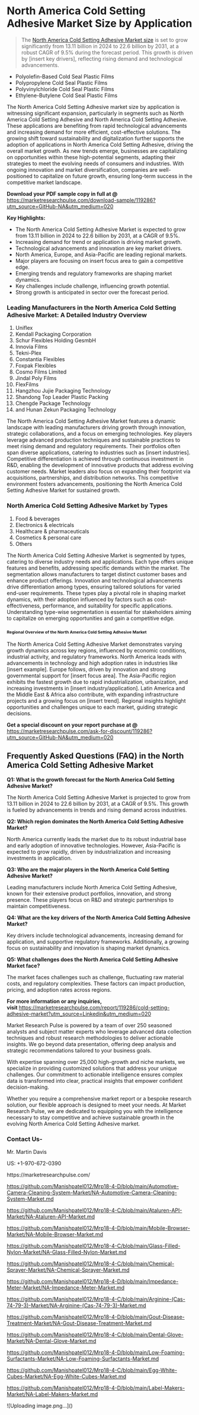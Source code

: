<h1>North America Cold Setting Adhesive Market&nbsp;Size by Application</h1><blockquote><p>The <a href="https://marketresearchpulse.com/download-sample/119286?utm_source=GitHub-NA&amp;utm_medium=020">North America Cold Setting Adhesive Market size</a> is set to grow significantly from 13.11 billion in 2024 to 22.6 billion by 2031, at a robust CAGR of 9.5% during the forecast period. This growth is driven by [insert key drivers], reflecting rising demand and technological advancements.</p></blockquote><ul><li>Polyolefin-Based Cold Seal Plastic Films<li> Polypropylene Cold Seal Plastic Films<li> Polyvinylchloride Cold Seal Plastic Films<li> Ethylene-Butylene Cold Seal Plastic Films</li></ul><p>The North America Cold Setting Adhesive market size by application is witnessing significant expansion, particularly in segments such as North America Cold Setting Adhesive and North America Cold Setting Adhesive. These applications are benefiting from rapid technological advancements and increasing demand for more efficient, cost-effective solutions. The growing shift toward sustainability and digitalization further supports the adoption of applications in North America Cold Setting Adhesive, driving the overall market growth. As new trends emerge, businesses are capitalizing on opportunities within these high-potential segments, adapting their strategies to meet the evolving needs of consumers and industries. With ongoing innovation and market diversification, companies are well-positioned to capitalize on future growth, ensuring long-term success in the competitive market landscape.</p><p><strong>Download your PDF sample copy in full at @ </strong><a href="https://marketresearchpulse.com/download-sample/119286?utm_source=GitHub-NA&amp;utm_medium=020">https://marketresearchpulse.com/download-sample/119286?utm_source=GitHub-NA&amp;utm_medium=020</a></p><p><strong>Key Highlights: </strong></p><ul><li>The North America Cold Setting Adhesive Market is expected to grow from 13.11 billion in 2024 to 22.6 billion by 2031, at a CAGR of 9.5%.</li><li>Increasing demand for trend or application is driving market growth.</li><li>Technological advancements and innovation are key market drivers.</li><li>North America, Europe, and Asia-Pacific are leading regional markets.</li><li>Major players are focusing on insert focus area to gain a competitive edge.</li><li>Emerging trends and regulatory frameworks are shaping market dynamics.</li><li>Key challenges include challenge, influencing growth potential.</li><li>Strong growth is anticipated in sector over the forecast period.</li></ul><h3>Leading Manufacturers in the North America Cold Setting Adhesive Market: A Detailed Industry Overview</h3><ol><li>Uniflex</li><li>Kendall Packaging Corporation</li><li>Schur Flexibles Holding GesmbH</li><li>Innovia Films</li><li>Tekni-Plex</li><li>Constantia Flexibles</li><li>Foxpak Flexibles</li><li>Cosmo Films Limited</li><li>Jindal Poly Films</li><li>FlexFilms</li><li>Hangzhou Jujie Packaging Technology</li><li>Shandong Top Leader Plastic Packing</li><li>Chengde Package Technology</li><li>and Hunan Zekun Packaging Technology</li></ol><div class="flex max-w-full flex-col flex-grow"><div class="min-h-8 text-message flex w-full flex-col items-end gap-2 whitespace-normal break-words [.text-message+&amp;]:mt-5" dir="auto" data-message-author-role="assistant" data-message-id="fd8432e4-4910-450d-b182-61b7bfb0a01f" data-message-model-slug="gpt-4o"><div class="flex w-full flex-col gap-1 empty:hidden first:pt-[3px]"><div class="markdown prose w-full break-words dark:prose-invert light"><p>The North America Cold Setting Adhesive Market features a dynamic landscape with leading manufacturers driving growth through innovation, strategic collaborations, and a focus on emerging technologies. Key players leverage advanced production techniques and sustainable practices to meet rising demand and regulatory requirements. Their portfolios often span diverse applications, catering to industries such as [insert industries]. Competitive differentiation is achieved through continuous investment in R&amp;D, enabling the development of innovative products that address evolving customer needs. Market leaders also focus on expanding their footprint via acquisitions, partnerships, and distribution networks. This competitive environment fosters advancements, positioning the North America Cold Setting Adhesive Market for sustained growth.</p></div></div></div></div><h3>North America Cold Setting Adhesive Market by Types</h3><ol><li>Food & beverages<li> Electronics & electricals<li> Healthcare & pharmaceuticals<li> Cosmetics & personal care<li> Others</li></ol><div class="flex max-w-full flex-col flex-grow"><div class="min-h-8 text-message flex w-full flex-col items-end gap-2 whitespace-normal break-words [.text-message+&amp;]:mt-5" dir="auto" data-message-author-role="assistant" data-message-id="084470be-0bb7-4664-bddf-5156b4f41249" data-message-model-slug="gpt-4o-mini"><div class="flex w-full flex-col gap-1 empty:hidden first:pt-[3px]"><div class="markdown prose w-full break-words dark:prose-invert light"><p>The North America Cold Setting Adhesive Market is segmented by types, catering to diverse industry needs and applications. Each type offers unique features and benefits, addressing specific demands within the market. The segmentation allows manufacturers to target distinct customer bases and enhance product offerings. Innovation and technological advancements drive differentiation among types, ensuring tailored solutions for varied end-user requirements. These types play a pivotal role in shaping market dynamics, with their adoption influenced by factors such as cost-effectiveness, performance, and suitability for specific applications. Understanding type-wise segmentation is essential for stakeholders aiming to capitalize on emerging opportunities and gain a competitive edge.</p></div></div></div></div><h3><span style="font-size: 11px;">Regional Overview of the North America Cold Setting Adhesive Market</span></h3><div class="flex max-w-full flex-col flex-grow"><div class="min-h-8 text-message flex w-full flex-col items-end gap-2 whitespace-normal break-words [.text-message+&amp;]:mt-5" dir="auto" data-message-author-role="assistant" data-message-id="e9038762-ce64-4e30-91c9-9bd413514231" data-message-model-slug="gpt-4o-mini"><div class="flex w-full flex-col gap-1 empty:hidden first:pt-[3px]"><div class="markdown prose w-full break-words dark:prose-invert light"><p>The North America Cold Setting Adhesive Market demonstrates varying growth dynamics across key regions, influenced by economic conditions, industrial activity, and regulatory frameworks. North America leads with advancements in technology and high adoption rates in industries like [insert example]. Europe follows, driven by innovation and strong governmental support for [insert focus area]. The Asia-Pacific region exhibits the fastest growth due to rapid industrialization, urbanization, and increasing investments in [insert industry/application]. Latin America and the Middle East &amp; Africa also contribute, with expanding infrastructure projects and a growing focus on [insert trend]. Regional insights highlight opportunities and challenges unique to each market, guiding strategic decisions.</p></div></div></div></div><p><strong>Get a special discount on your report purchase at @ </strong><a href="https://marketresearchpulse.com/ask-for-discount/119286?utm_source=GitHub-NA&amp;utm_medium=020">https://marketresearchpulse.com/ask-for-discount/119286?utm_source=GitHub-NA&amp;utm_medium=020</a></p><h2>Frequently Asked Questions (FAQ) in the North America Cold Setting Adhesive Market</h2><p><strong>Q1: What is the growth forecast for the North America Cold Setting Adhesive Market?</strong></p><p>The North America Cold Setting Adhesive Market is projected to grow from 13.11 billion in 2024 to 22.6 billion by 2031, at a CAGR of 9.5%. This growth is fueled by advancements in trends and rising demand across industries.</p><p><strong>Q2: Which region dominates the North America Cold Setting Adhesive Market?</strong></p><p>North America currently leads the market due to its robust industrial base and early adoption of innovative technologies. However, Asia-Pacific is expected to grow rapidly, driven by industrialization and increasing investments in application.</p><p><strong>Q3: Who are the major players in the North America Cold Setting Adhesive Market?</strong></p><p>Leading manufacturers include North America Cold Setting Adhesive, known for their extensive product portfolios, innovation, and strong presence. These players focus on R&amp;D and strategic partnerships to maintain competitiveness.</p><p><strong>Q4: What are the key drivers of the North America Cold Setting Adhesive Market?</strong></p><p>Key drivers include technological advancements, increasing demand for application, and supportive regulatory frameworks. Additionally, a growing focus on sustainability and innovation is shaping market dynamics.</p><p><strong>Q5: What challenges does the North America Cold Setting Adhesive Market face?</strong></p><p>The market faces challenges such as challenge, fluctuating raw material costs, and regulatory complexities. These factors can impact production, pricing, and adoption rates across regions.</p><p><strong>For more information or any inquiries, visit&nbsp;</strong><a href="https://marketresearchpulse.com/report/119286/cold-setting-adhesive-market?utm_source=Linkedin&utm_medium=020">https://marketresearchpulse.com/report/119286/cold-setting-adhesive-market?utm_source=Linkedin&utm_medium=020</a></p><p>Market Research Pulse is powered by a team of over 250 seasoned analysts and subject matter experts who leverage advanced data collection techniques and robust research methodologies to deliver actionable insights. We go beyond data presentation, offering deep analysis and strategic recommendations tailored to your business goals.</p><p>With expertise spanning over 25,000 high-growth and niche markets, we specialize in providing customized solutions that address your unique challenges. Our commitment to actionable intelligence ensures complex data is transformed into clear, practical insights that empower confident decision-making.</p><p>Whether you require a comprehensive market report or a bespoke research solution, our flexible approach is designed to meet your needs. At Market Research Pulse, we are dedicated to equipping you with the intelligence necessary to stay competitive and achieve sustainable growth in the evolving North America Cold Setting Adhesive market.</p><h3><strong>Contact Us-</strong></h3><p>Mr. Martin Davis</p><p>US: +1-970-672-0390</p><p>https://marketresearchpulse.com/</p><p><a href="https://github.com/Manishpatel012/Mrp18-4-D/blob/main/Automotive-Camera-Cleaning-System-Market/NA-Automotive-Camera-Cleaning-System-Market.md">https://github.com/Manishpatel012/Mrp18-4-D/blob/main/Automotive-Camera-Cleaning-System-Market/NA-Automotive-Camera-Cleaning-System-Market.md</a></p><p><a href="https://github.com/Manishpatel012/Mrp18-4-C/blob/main/Ataluren-API-Market/NA-Ataluren-API-Market.md">https://github.com/Manishpatel012/Mrp18-4-C/blob/main/Ataluren-API-Market/NA-Ataluren-API-Market.md</a></p><p><a href="https://github.com/Manishpatel012/Mrp18-4-D/blob/main/Mobile-Browser-Market/NA-Mobile-Browser-Market.md">https://github.com/Manishpatel012/Mrp18-4-D/blob/main/Mobile-Browser-Market/NA-Mobile-Browser-Market.md</a></p><p><a href="https://github.com/Manishpatel012/Mrp18-4-C/blob/main/Glass-Filled-Nylon-Market/NA-Glass-Filled-Nylon-Market.md">https://github.com/Manishpatel012/Mrp18-4-C/blob/main/Glass-Filled-Nylon-Market/NA-Glass-Filled-Nylon-Market.md</a></p><p><a href="https://github.com/Manishpatel012/Mrp18-4-C/blob/main/Chemical-Sprayer-Market/NA-Chemical-Sprayer-Market.md">https://github.com/Manishpatel012/Mrp18-4-C/blob/main/Chemical-Sprayer-Market/NA-Chemical-Sprayer-Market.md</a></p><p><a href="https://github.com/Manishpatel012/Mrp18-4-D/blob/main/Impedance-Meter-Market/NA-Impedance-Meter-Market.md">https://github.com/Manishpatel012/Mrp18-4-D/blob/main/Impedance-Meter-Market/NA-Impedance-Meter-Market.md</a></p><p><a href="https://github.com/Manishpatel012/Mrp18-4-C/blob/main/Arginine-(Cas-74-79-3)-Market/NA-Arginine-(Cas-74-79-3)-Market.md">https://github.com/Manishpatel012/Mrp18-4-C/blob/main/Arginine-(Cas-74-79-3)-Market/NA-Arginine-(Cas-74-79-3)-Market.md</a></p><p><a href="https://github.com/Manishpatel012/Mrp18-4-D/blob/main/Gout-Disease-Treatment-Market/NA-Gout-Disease-Treatment-Market.md">https://github.com/Manishpatel012/Mrp18-4-D/blob/main/Gout-Disease-Treatment-Market/NA-Gout-Disease-Treatment-Market.md</a></p><p><a href="https://github.com/Manishpatel012/Mrp18-4-C/blob/main/Dental-Glove-Market/NA-Dental-Glove-Market.md">https://github.com/Manishpatel012/Mrp18-4-C/blob/main/Dental-Glove-Market/NA-Dental-Glove-Market.md</a></p><p><a href="https://github.com/Manishpatel012/Mrp18-4-D/blob/main/Low-Foaming-Surfactants-Market/NA-Low-Foaming-Surfactants-Market.md">https://github.com/Manishpatel012/Mrp18-4-D/blob/main/Low-Foaming-Surfactants-Market/NA-Low-Foaming-Surfactants-Market.md</a></p><p><a href="https://github.com/Manishpatel012/Mrp18-4-C/blob/main/Egg-White-Cubes-Market/NA-Egg-White-Cubes-Market.md">https://github.com/Manishpatel012/Mrp18-4-C/blob/main/Egg-White-Cubes-Market/NA-Egg-White-Cubes-Market.md</a></p><p><a href="https://github.com/Manishpatel012/Mrp18-4-D/blob/main/Label-Makers-Market/NA-Label-Makers-Market.md">https://github.com/Manishpatel012/Mrp18-4-D/blob/main/Label-Makers-Market/NA-Label-Makers-Market.md</a></p>
![Uploading image.png…]()
